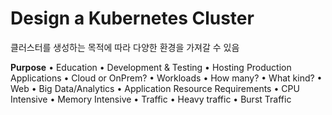 # Design a Kubernetes Cluster

클러스터를 생성하는 목적에 따라 다양한 환경을 가져갈 수 있음 

**Purpose**
    • Education
    • Development & Testing
    • Hosting Production Applications
• Cloud or OnPrem?
• Workloads
    • How many?
    • What kind?
        • Web
        • Big Data/Analytics
    • Application Resource Requirements
        • CPU Intensive
        • Memory Intensive
    • Traffic
        • Heavy traffic
        • Burst Traffic